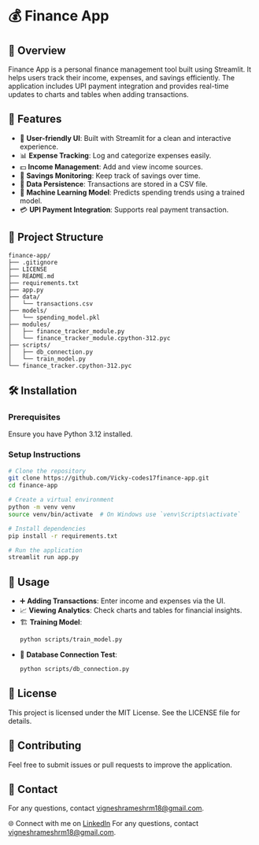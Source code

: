 # 💰 Finance App

## 📌 Overview
Finance App is a personal finance management tool built using Streamlit. It helps users track their income, expenses, and savings efficiently. The application includes UPI payment integration and provides real-time updates to charts and tables when adding transactions.

## 🚀 Features
- 🎨 **User-friendly UI**: Built with Streamlit for a clean and interactive experience.
- 📊 **Expense Tracking**: Log and categorize expenses easily.
- 💵 **Income Management**: Add and view income sources.
- 🏦 **Savings Monitoring**: Keep track of savings over time.
- 📂 **Data Persistence**: Transactions are stored in a CSV file.
- 🤖 **Machine Learning Model**: Predicts spending trends using a trained model.
- 💳 **UPI Payment Integration**: Supports real payment transaction.

## 📁 Project Structure
```
finance-app/
├── .gitignore
├── LICENSE
├── README.md
├── requirements.txt
├── app.py
├── data/
│   └── transactions.csv
├── models/
│   └── spending_model.pkl
├── modules/
│   ├── finance_tracker_module.py
│   └── finance_tracker_module.cpython-312.pyc
├── scripts/
│   ├── db_connection.py
│   └── train_model.py
└── finance_tracker.cpython-312.pyc
```

## 🛠 Installation
### Prerequisites
Ensure you have Python 3.12 installed.

### Setup Instructions
```bash
# Clone the repository
git clone https://github.com/Vicky-codes17finance-app.git
cd finance-app

# Create a virtual environment
python -m venv venv
source venv/bin/activate  # On Windows use `venv\Scripts\activate`

# Install dependencies
pip install -r requirements.txt

# Run the application
streamlit run app.py
```

## 📌 Usage
- ➕ **Adding Transactions**: Enter income and expenses via the UI.
- 📈 **Viewing Analytics**: Check charts and tables for financial insights.
- 🏗 **Training Model**:
  ```bash
  python scripts/train_model.py
  ```
- 🔗 **Database Connection Test**:
  ```bash
  python scripts/db_connection.py
  ```

## 📜 License
This project is licensed under the MIT License. See the LICENSE file for details.

## 🤝 Contributing
Feel free to submit issues or pull requests to improve the application.

## 📧 Contact
For any questions, contact [vigneshrameshrm18@gmail.com](mailto:your-email@example.com).

🌐 Connect with me on [LinkedIn](https://www.linkedin.com/in/vigneshramesh-13j01/)
For any questions, contact [vigneshrameshrm18@gmail.com](mailto:your-email@example.com).

